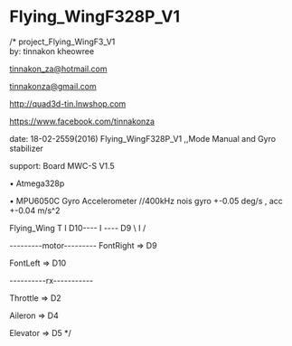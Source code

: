 # Flying_WingF328P_V1
/*
project_Flying_WingF3_V1  
by: tinnakon kheowree  

tinnakon_za@hotmail.com

tinnakonza@gmail.com

http://quad3d-tin.lnwshop.com

https://www.facebook.com/tinnakonza

date: 18-02-2559(2016)  Flying_WingF328P_V1 ,,Mode Manual and Gyro stabilizer

support:  Board MWC-S V1.5

• Atmega328p

• MPU6050C Gyro Accelerometer //400kHz nois gyro +-0.05 deg/s , acc +-0.04 m/s^2

Flying_Wing
                  T
                  I
         D10----  I  ---- D9
              \   I   / 

---------motor---------
FontRight => D9

FontLeft => D10    

----------rx-----------    

Throttle  => D2

Aileron   => D4

Elevator  => D5
*/
